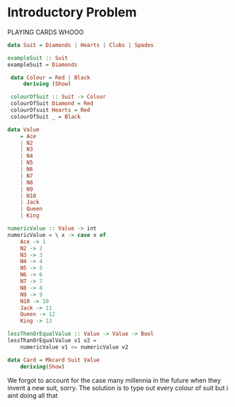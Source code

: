 # Introductory Problem

PLAYING CARDS WHOOO

```haskell
data Suit = Diamonds | Hearts | Clubs | Spades

exampleSuit :: Suit
exampleSuit = Diamonds

 data Colour = Red | Black
	 deriving (Show)

 colourOfSuit :: Suit -> Colour
 colourOfSuit Diamond = Red
 colourOfsuit Hearts = Red
 colourOfSuit _ = Black

data Value 
	= Ace
	| N2
	| N3
	| N4
	| N5
	| N6
	| N7
	| N8
	| N9
	| N10
	| Jack
	| Queen
	| King

numericValue :: Value -> int
numericValue = \ x -> case x of
	Ace -> 1
	N2 -> 2
	N3 -> 3
	N4 -> 4
	N5 -> 5
	N6 -> 6
	N7 -> 7
	N8 -> 8
	N9 -> 9
	N10 -> 10
	Jack -> 11
	Queen -> 12
	King -> 13

lessThenOrEqualValue :: Value -> Value -> Bool
lessThanOrEqualValue v1 v2 =
	numericValue v1 <= numericValue v2

data Card = Mkcard Suit Value
	deriving(Show)
```

We forgot to account for the case many millennia in the future when they invent a new suit, sorry. The solution is to type out every colour of suit but i aint doing all that
